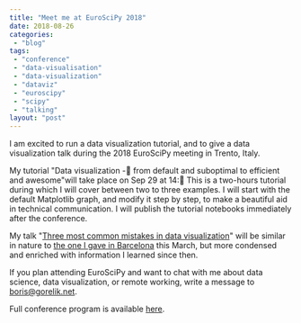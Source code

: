 ```yaml
---
title: "Meet me at EuroSciPy 2018"
date: 2018-08-26
categories: 
 - "blog"
tags: 
 - "conference"
 - "data-visualisation"
 - "data-visualization"
 - "dataviz"
 - "euroscipy"
 - "scipy"
 - "talking"
layout: "post"
---
```


I am excited to run a data visualization tutorial, and to give a data visualization talk during the 2018 EuroSciPy meeting in Trento, Italy.

My tutorial "Data visualization - from default and suboptimal to efficient and awesome"will take place on Sep 29 at 14: This is a two-hours tutorial during which I will cover between two to three examples. I will start with the default Matplotlib graph, and modify it step by step, to make a beautiful aid in technical communication. I will publish the tutorial notebooks immediately after the conference.

My talk "[Three most common mistakes in data visualization](https://www.euroscipy.org/2018/descriptions/Three%20most%20common%20mistakes%20in%20data%20visualization.html)" will be similar in nature to [the one I gave in Barcelona](http://gorelik.net/2018/03/21/three-most-common-mistakes-in-data-visualization-%e2%80%a8and-how-to-avoid-them-now-the-slides/) this March, but more condensed and enriched with information I learned since then.

If you plan attending EuroSciPy and want to chat with me about data science, data visualization, or remote working, write a message to [boris@gorelik.net](mailto:boris@gorelik.net).

Full conference program is available [here](https://www.euroscipy.org/2018/program.html).
